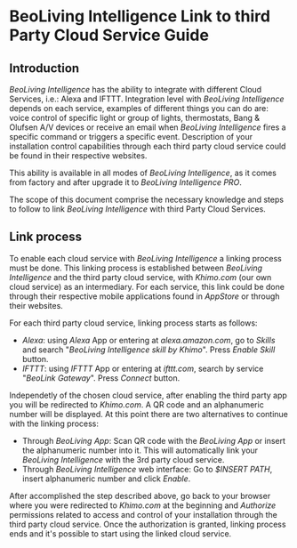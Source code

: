 # BeoLiving Intelligence Link to third Party Cloud Service Guide

## Introduction

_BeoLiving Intelligence_ has the ability to integrate with different Cloud Services, i.e.: Alexa and IFTTT. Integration level with 
_BeoLiving Intelligence_ depends on each service, examples of different things you can do are: voice control of specific light or group of lights,
thermostats, Bang & Olufsen A/V devices or receive an email when _BeoLiving Intelligence_ fires a specific command or triggers a specific event. 
Description of your installation control capabilities through each third party cloud service could be found in their respective websites. 

This ability is available in all modes of _BeoLiving Intelligence_, as it comes from factory and after upgrade it to _BeoLiving Intelligence PRO_.

The scope of this document comprise the necessary knowledge and steps to follow to link _BeoLiving Intelligence_ with third Party Cloud Services.

## Link process

To enable each cloud service with _BeoLiving Intelligence_ a linking process must be done. This linking process is established between _BeoLiving 
Intelligence_ and the third party cloud service, with _Khimo.com_ (our own cloud service) as an intermediary. For each service, this link could be 
done through their respective mobile applications found in _AppStore_ or through their websites.

For each third party cloud service, linking process starts as follows:

+ _Alexa_: using _Alexa_ App or entering at _alexa.amazon.com_, go to _Skills_ and search "_BeoLiving Intelligence skill by Khimo_". Press _Enable
 Skill_ button.
+ _IFTTT_: using _IFTTT_ App or entering at _ifttt.com_, search by service "_BeoLink Gateway_". Press _Connect_ button.

Independetly of the chosen cloud service, after enabling the third party app you will be redirected to _Khimo.com_. A QR code and an alphanumeric 
number will be displayed. At this point there are two alternatives to continue with the linking process:

+ Through _BeoLiving App_: Scan QR code with the _BeoLiving App_ or insert the alphanumeric number into it. This will automatically link your 
_BeoLiving Intelligence_ with the 3rd party cloud service.
+ Through _BeoLiving Intelligence_ web interface: Go to _$INSERT PATH_, insert alphanumeric number and click _Enable_.

After accomplished the step described above, go back to your browser where you were redirected to _Khimo.com_ at the beginning and _Authorize_ 
permissions related to access and control of your installation through the third party cloud service. Once the authorization is granted, linking 
process ends and it's possible to start using the linked cloud service.

